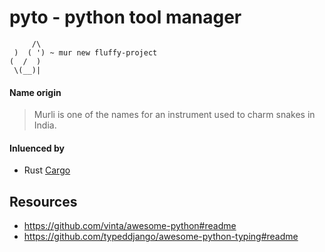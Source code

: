 # pyto - python tool manager

```
     /\
 )  ( ') ~ mur new fluffy-project
(  /  ) 
 \(__)|  
```



#### Name origin
> Murli is one of the names for an instrument used to charm snakes in India.


#### Inluenced by
- Rust [Cargo](https://doc.rust-lang.org/cargo/index.html)



## Resources
- https://github.com/vinta/awesome-python#readme
- https://github.com/typeddjango/awesome-python-typing#readme
